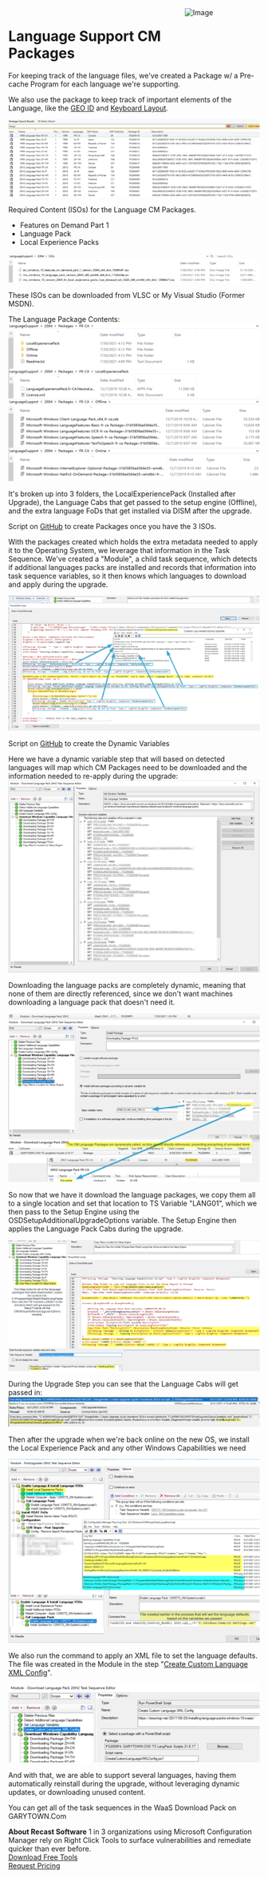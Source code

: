 <img style="float: right;" src="https://docs.recastsoftware.com/media/Recast-Logo-Dark_Horizontal_nav.png"  alt="Image" height="43" width="150">

# Language Support CM Packages

For keeping track of the language files, we've created a Package w/ a Pre-cache Program for each language we're supporting.

We also use the package to keep track of important elements of the Language, like the [GEO ID](https://docs.microsoft.com/en-us/windows/win32/intl/table-of-geographical-locations) and [Keyboard Layout](https://docs.microsoft.com/en-us/windows-hardware/manufacture/desktop/default-input-locales-for-windows-language-packs).

[![Language Support 02](media/LangSupport02.png)](media/LangSupport02.png)

Required Content (ISOs) for the Language CM Packages.

- Features on Demand Part 1
- Language Pack
- Local Experience Packs

[![Language Support 03](media/LangSupport03.png)](media/LangSupport03.png)

These ISOs can be downloaded from VLSC or My Visual Studio (Former MSDN).

The Language Package Contents:
[![Language Support 07](media/LangSupport07.png)](media/LangSupport07.png)

It's broken up into 3 folders, the LocalExperiencePack (Installed after Upgrade), the Language Cabs that get passed to the setup engine (Offline), and the extra language FoDs that get installed via DISM after the upgrade.

Script on [GitHub](https://github.com/gwblok/garytown/blob/master/WaaS/Create-Language-CM-Packages.ps1) to create Packages once you have the 3 ISOs.

With the packages created which holds the extra metadata needed to apply it to the Operating System, we leverage that information in the Task Sequence.  We've created a "Module", a child task sequence, which detects if additional languages packs are installed and records that information into task sequence variables, so it then knows which languages to download and apply during the upgrade.

[![Language Support 05](media/LangSupport05.png)](media/LangSupport05.png)

Script on [GitHub](https://github.com/gwblok/garytown/blob/master/WaaS/Create-Lang-Package-Variables-TS-Function.ps1) to create the Dynamic Variables

Here we have a dynamic variable step that will based on detected languages will map which CM Packages need to be downloaded and the information needed to re-apply during the upgrade:
[![Language Support 04](media/LangSupport04.png)](media/LangSupport04.png)

Downloading the language packs are completely dynamic, meaning that none of them are directly referenced, since we don't want machines downloading a language pack that doesn't need it.

[![Language Support 06](media/LangSupport06.png)](media/LangSupport06.png)

So now that we have it download the language packages, we copy them all to a single location and set that location to TS Variable "LANG01", which we then pass to the Setup Engine using the OSDSetupAdditionalUpgradeOptions variable.  The Setup Engine then applies the Language Pack Cabs during the upgrade.

[![Language Support 08](media/LangSupport08.png)](media/LangSupport08.png)

During the Upgrade Step you can see that the Language Cabs will get passed in:
[![Language Support 09](media/LangSupport09.png)](media/LangSupport09.png)

Then after the upgrade when we're back online on the new OS, we install the Local Experience Pack and any other Windows Capabilities we need

[![Language Support 10](media/LangSupport10.png)](media/LangSupport10.png)

We also run the command to apply an XML file to set the language defaults.  The file was created in the Module in the step "[Create Custom Language XML Config](https://execmgrnet.wordpress.com/2017/09/20/installing-language-packs-windows-10-waas/)".

[![Language Support 11](media/LangSupport11.png)](media/LangSupport11.png)

And with that, we are able to support several languages, having them automatically reinstall during the upgrade, without leveraging dynamic updates, or downloading unused content.

You can get all of the task sequences in the WaaS Download Pack on GARYTOWN.Com

**About Recast Software**
1 in 3 organizations using Microsoft Configuration Manager rely on Right Click Tools to surface vulnerabilities and remediate quicker than ever before.  
[Download Free Tools](https://www.recastsoftware.com/?utm_source=cmdocs&utm_medium=referral&utm_campaign=cmdocs#formarea)  
[Request Pricing](https://www.recastsoftware.com/pricing?utm_source=cmdocs&utm_medium=referral&utm_campaign=cmdocs)
